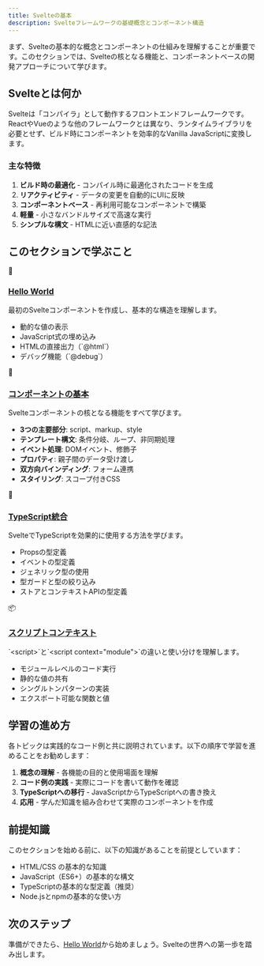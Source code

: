 ```yaml
---
title: Svelteの基本
description: Svelteフレームワークの基礎概念とコンポーネント構造
---
```


<script>
  import { base } from '$app/paths';
</script>


まず、Svelteの基本的な概念とコンポーネントの仕組みを理解することが重要です。このセクションでは、Svelteの核となる機能と、コンポーネントベースの開発アプローチについて学びます。

## Svelteとは何か

Svelteは「コンパイラ」として動作するフロントエンドフレームワークです。ReactやVueのような他のフレームワークとは異なり、ランタイムライブラリを必要とせず、ビルド時にコンポーネントを効率的なVanilla JavaScriptに変換します。

### 主な特徴

1. **ビルド時の最適化** - コンパイル時に最適化されたコードを生成
2. **リアクティビティ** - データの変更を自動的にUIに反映
3. **コンポーネントベース** - 再利用可能なコンポーネントで構築
4. **軽量** - 小さなバンドルサイズで高速な実行
5. **シンプルな構文** - HTMLに近い直感的な記法

## このセクションで学ぶこと

<div class="grid grid-cols-1 md:grid-cols-2 gap-4 my-8">
  <div class="p-4 border border-gray-2 dark:border-gray-7 rounded-lg shadow-md hover:shadow-lg hover:border-pink-400 dark:hover:border-pink-400 transition-all group">
    <div class="text-3xl mb-2">👋</div>
    <h3 class="font-bold text-lg mb-2">
      <a href="{base}/svelte-basics/hello-world/" class="text-pink-600 dark:text-pink-400 hover:text-pink-700 dark:hover:text-pink-300 underline decoration-pink-300 dark:decoration-pink-600 decoration-2 underline-offset-2 transition-colors">
        Hello World
      </a>
    </h3>
    <p class="text-sm mb-3">最初のSvelteコンポーネントを作成し、基本的な構造を理解します。</p>
    <ul class="text-sm text-gray-6 dark:text-gray-4 space-y-1">
      <li>動的な値の表示</li>
      <li>JavaScript式の埋め込み</li>
      <li>HTMLの直接出力（`@html`）</li>
      <li>デバッグ機能（`@debug`）</li>
    </ul>
  </div>
  
  <div class="p-4 border border-gray-2 dark:border-gray-7 rounded-lg shadow-md hover:shadow-lg hover:border-pink-400 dark:hover:border-pink-400 transition-all group">
    <div class="text-3xl mb-2">🧩</div>
    <h3 class="font-bold text-lg mb-2">
      <a href="{base}/svelte-basics/component-basics/" class="text-pink-600 dark:text-pink-400 hover:text-pink-700 dark:hover:text-pink-300 underline decoration-pink-300 dark:decoration-pink-600 decoration-2 underline-offset-2 transition-colors">
        コンポーネントの基本
      </a>
    </h3>
    <p class="text-sm mb-3">Svelteコンポーネントの核となる機能をすべて学びます。</p>
    <ul class="text-sm text-gray-6 dark:text-gray-4 space-y-1">
      <li><strong>3つの主要部分</strong>: script、markup、style</li>
      <li><strong>テンプレート構文</strong>: 条件分岐、ループ、非同期処理</li>
      <li><strong>イベント処理</strong>: DOMイベント、修飾子</li>
      <li><strong>プロパティ</strong>: 親子間のデータ受け渡し</li>
      <li><strong>双方向バインディング</strong>: フォーム連携</li>
      <li><strong>スタイリング</strong>: スコープ付きCSS</li>
    </ul>
  </div>
  
  <div class="p-4 border border-gray-2 dark:border-gray-7 rounded-lg shadow-md hover:shadow-lg hover:border-pink-400 dark:hover:border-pink-400 transition-all group">
    <div class="text-3xl mb-2">📘</div>
    <h3 class="font-bold text-lg mb-2">
      <a href="{base}/svelte-basics/typescript-integration/" class="text-pink-600 dark:text-pink-400 hover:text-pink-700 dark:hover:text-pink-300 underline decoration-pink-300 dark:decoration-pink-600 decoration-2 underline-offset-2 transition-colors">
        TypeScript統合
      </a>
    </h3>
    <p class="text-sm mb-3">SvelteでTypeScriptを効果的に使用する方法を学びます。</p>
    <ul class="text-sm text-gray-6 dark:text-gray-4 space-y-1">
      <li>Propsの型定義</li>
      <li>イベントの型定義</li>
      <li>ジェネリック型の使用</li>
      <li>型ガードと型の絞り込み</li>
      <li>ストアとコンテキストAPIの型定義</li>
    </ul>
  </div>
  
  <div class="p-4 border border-gray-2 dark:border-gray-7 rounded-lg shadow-md hover:shadow-lg hover:border-pink-400 dark:hover:border-pink-400 transition-all group">
    <div class="text-3xl mb-2">📦</div>
    <h3 class="font-bold text-lg mb-2">
      <a href="{base}/svelte-basics/script-context/" class="text-pink-600 dark:text-pink-400 hover:text-pink-700 dark:hover:text-pink-300 underline decoration-pink-300 dark:decoration-pink-600 decoration-2 underline-offset-2 transition-colors">
        スクリプトコンテキスト
      </a>
    </h3>
    <p class="text-sm mb-3">`&lt;script&gt;`と`&lt;script context="module"&gt;`の違いと使い分けを理解します。</p>
    <ul class="text-sm text-gray-6 dark:text-gray-4 space-y-1">
      <li>モジュールレベルのコード実行</li>
      <li>静的な値の共有</li>
      <li>シングルトンパターンの実装</li>
      <li>エクスポート可能な関数と値</li>
    </ul>
  </div>
</div>

## 学習の進め方

各トピックは実践的なコード例と共に説明されています。以下の順序で学習を進めることをお勧めします：

1. **概念の理解** - 各機能の目的と使用場面を理解
2. **コード例の実践** - 実際にコードを書いて動作を確認
3. **TypeScriptへの移行** - JavaScriptからTypeScriptへの書き換え
4. **応用** - 学んだ知識を組み合わせて実際のコンポーネントを作成

## 前提知識

このセクションを始める前に、以下の知識があることを前提としています：

- HTML/CSS の基本的な知識
- JavaScript（ES6+）の基本的な構文
- TypeScriptの基本的な型定義（推奨）
- Node.jsとnpmの基本的な使い方

## 次のステップ

準備ができたら、[Hello World](/svelte-basics/hello-world/)から始めましょう。Svelteの世界への第一歩を踏み出します。